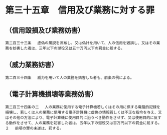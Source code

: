 # 第三十五章　信用及び業務に対する罪

## （信用毀損及び業務妨害）
```
第二百三十三条 　虚偽の風説を流布し、又は偽計を用いて、人の信用を毀損し、又はその業務を妨害した者は、三年以下の懲役又は五十万円以下の罰金に処する。
```
## （威力業務妨害）
```
第二百三十四条 　威力を用いて人の業務を妨害した者も、前条の例による。
```
## （電子計算機損壊等業務妨害）
```
第二百三十四条の二 　人の業務に使用する電子計算機若しくはその用に供する電磁的記録を損壊し、若しくは人の業務に使用する電子計算機に虚偽の情報若しくは不正な指令を与え、又はその他の方法により、電子計算機に使用目的に沿うべき動作をさせず、又は使用目的に反する動作をさせて、人の業務を妨害した者は、五年以下の懲役又は百万円以下の罰金に処する。
２ 　前項の罪の未遂は、罰する。
```
